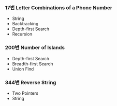 ### 17번 Letter Combinations of a Phone Number

- String
- Backtracking
- Depth-first Search
- Recursion

### 200번 Number of Islands

- Depth-first Search
- Breadth-first Search
- Union Find

### 344번 Reverse String

- Two Pointers
- String